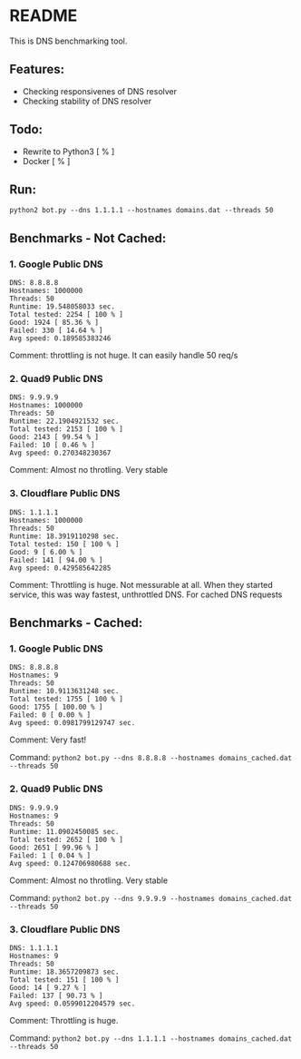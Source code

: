 # README
This is DNS benchmarking tool.

## Features:
- Checking responsivenes of DNS resolver
- Checking stability of DNS resolver

## Todo:
- Rewrite to Python3 [ % ]
- Docker [ % ]


## Run:
```
python2 bot.py --dns 1.1.1.1 --hostnames domains.dat --threads 50
```
 

## Benchmarks - Not Cached:

### 1. Google Public DNS
```
DNS: 8.8.8.8
Hostnames: 1000000
Threads: 50
Runtime: 19.548058033 sec.
Total tested: 2254 [ 100 % ]
Good: 1924 [ 85.36 % ]
Failed: 330 [ 14.64 % ]
Avg speed: 0.189585383246
```
Comment: throttling is not huge. It can easily handle 50 req/s

### 2. Quad9 Public DNS
```
DNS: 9.9.9.9
Hostnames: 1000000
Threads: 50
Runtime: 22.1904921532 sec.
Total tested: 2153 [ 100 % ]
Good: 2143 [ 99.54 % ]
Failed: 10 [ 0.46 % ]
Avg speed: 0.270348230367
```
Comment: Almost no throtling. Very stable


### 3. Cloudflare Public DNS 
```
DNS: 1.1.1.1
Hostnames: 1000000
Threads: 50
Runtime: 18.3919110298 sec.
Total tested: 150 [ 100 % ]
Good: 9 [ 6.00 % ]
Failed: 141 [ 94.00 % ]
Avg speed: 0.429585642285
```

Comment: Throttling is huge. Not messurable at all. When they started service, this was way fastest, unthrottled DNS. For cached DNS requests






## Benchmarks - Cached:

### 1. Google Public DNS
```
DNS: 8.8.8.8
Hostnames: 9
Threads: 50
Runtime: 10.9113631248 sec.
Total tested: 1755 [ 100 % ]
Good: 1755 [ 100.00 % ]
Failed: 0 [ 0.00 % ]
Avg speed: 0.0981799129747 sec.
```
Comment: Very fast!

Command: ```python2 bot.py --dns 8.8.8.8 --hostnames domains_cached.dat --threads 50```

 

### 2. Quad9 Public DNS
```
DNS: 9.9.9.9
Hostnames: 9
Threads: 50
Runtime: 11.0902450085 sec.
Total tested: 2652 [ 100 % ]
Good: 2651 [ 99.96 % ]
Failed: 1 [ 0.04 % ]
Avg speed: 0.124706980688 sec.
```
Comment: Almost no throtling. Very stable

Command: ```python2 bot.py --dns 9.9.9.9 --hostnames domains_cached.dat --threads 50```

### 3. Cloudflare Public DNS 
```
DNS: 1.1.1.1
Hostnames: 9
Threads: 50
Runtime: 18.3657209873 sec.
Total tested: 151 [ 100 % ]
Good: 14 [ 9.27 % ]
Failed: 137 [ 90.73 % ]
Avg speed: 0.0599012204579 sec.
```

Comment: Throttling is huge. 

Command: ```python2 bot.py --dns 1.1.1.1 --hostnames domains_cached.dat --threads 50```

